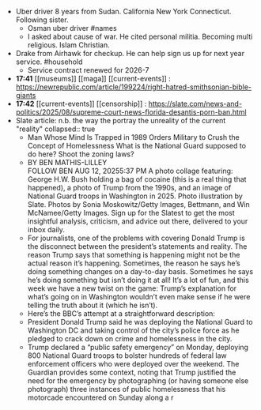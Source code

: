 - Uber driver 8 years from Sudan. California New York Connecticut. Following sister.
	- Osman uber driver #names
	- I asked about cause of war. He cited personal militia. Becoming multi religious. Islam Christian.
- Drake from Airhawk for checkup. He can help sign us up for next year service. #household
	- Service contract renewed for 2026-7
- **17:41** [[museums]] [[maga]] [[current-events]] :  https://newrepublic.com/article/199224/right-hatred-smithsonian-bible-giants
- **17:42** [[current-events]] [[censorship]] :  https://slate.com/news-and-politics/2025/08/supreme-court-news-florida-desantis-porn-ban.html
- Slate article: n.b. the way the portray the unreality of the current "reality"
  collapsed:: true
	- Man Whose Mind Is Trapped in 1989 Orders Military to Crush the Concept of Homelessness
	  What is the National Guard supposed to do here? Shoot the zoning laws?
	- BY BEN MATHIS-LILLEY  
	  FOLLOW BEN
	  AUG 12, 20255:37 PM
	  A photo collage featuring: George H.W. Bush holding a bag of cocaine (this is a real thing that happened), a photo of Trump from the 1990s, and an image of National Guard troops in Washington in 2025.
	  Photo illustration by Slate. Photos by Sonia Moskowitz/Getty Images, Bettmann, and Win McNamee/Getty Images.
	  Sign up for the Slatest to get the most insightful analysis, criticism, and advice out there, delivered to your inbox daily.
	- For journalists, one of the problems with covering Donald Trump is the disconnect between the president’s statements and reality. The reason Trump says that something is happening might not be the actual reason it’s happening. Sometimes, the reason he says he’s doing something changes on a day-to-day basis. Sometimes he says he’s doing something but isn’t doing it at all! It’s a lot of fun, and this week we have a new twist on the game: Trump’s explanation for what’s going on in Washington wouldn’t even make sense if he were telling the truth about it (which he isn’t).
	- Here’s the BBC’s attempt at a straightforward description:
	- President Donald Trump said he was deploying the National Guard to Washington DC and taking control of the city’s police force as he pledged to crack down on crime and homelessness in the city.
	- Trump declared a “public safety emergency” on Monday, deploying 800 National Guard troops to bolster hundreds of federal law enforcement officers who were deployed over the weekend.
	  The Guardian provides some context, noting that Trump justified the need for the emergency by photographing (or having someone else photograph) three instances of public homelessness that his motorcade encountered on Sunday along a r